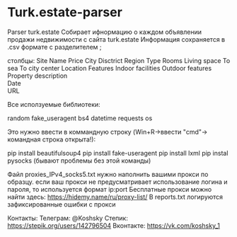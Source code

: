 # Turk.estate-parser
Parser turk.estate
Собирает ифнормацию о каждом объявлении продажи недвижимости с сайта turk.estate
Информация сохраняется в .csv формате с разделителем ;

столбцы:
  Site
  Name
  Price
  City
  Disctrict
  Region
  Type
  Rooms
  Living space
  To sea
  To city center
  Location
  Features
  Indoor facilities
  Outdoor features
  Property description	
  Date	
  URL

  
Все исползуемые библиотеки: 

random
fake_useragent
bs4
datetime
requests
os

Это нужно ввести в коммандную строку (Win+R->ввести "cmd"-> командная строка открыта!):

pip install beautifulsoup4
pip install fake-useragent
pip install lxml
pip instal pysocks (бывают проблемы без этой команды)


  Файл proxies_IPv4_socks5.txt нужно наполнить вашими прокси по образцу. если ваш прокси
не предусматривает использование логина и пароля, то используется формат ip:port
  Бесплатные прокси можно найти здесь: https://hidemy.name/ru/proxy-list/
  В reports.txt логируются зафиксированные ошибки с прокси


Контакты:
Телеграм: @Koshsky
Степик: https://stepik.org/users/142796504
Вконтакте: https://vk.com/koshsky_1
